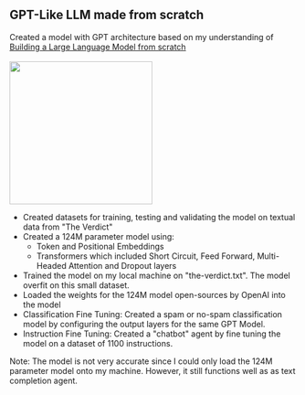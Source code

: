 ## GPT-Like LLM made from scratch

Created a model with GPT architecture based on my understanding of [Building a Large Language Model from scratch](https://github.com/rasbt/LLMs-from-scratch/blob/main/)
<br>
<br><a href="https://amzn.to/4fqvn0D"><img src="https://sebastianraschka.com/images/LLMs-from-scratch-images/cover.jpg?123" width="250px"></a>
<br>

* Created datasets for training, testing and validating the model on textual data from "The Verdict"
* Created a 124M parameter model using:
    * Token and Positional Embeddings
    * Transformers which included Short Circuit, Feed Forward, Multi-Headed Attention and Dropout layers
* Trained the model on my local machine on "the-verdict.txt". The model overfit on this small dataset.
* Loaded the weights for the 124M model open-sources by OpenAI into the model
* Classification Fine Tuning: Created a spam or no-spam classification model by configuring the output layers for the same GPT Model.
* Instruction Fine Tuning: Created a "chatbot" agent by fine tuning the model on a dataset of 1100 instructions.

Note: The model is not very accurate since I could only load the 124M parameter model onto my machine. However, it still functions well as as text completion agent.